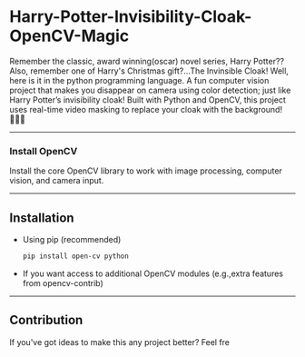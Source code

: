# Harry-Potter-Invisibility-Cloak-OpenCV-Magic
Remember the classic, award winning(oscar) novel series, Harry Potter??
Also, remember one of Harry's Christmas gift?...The Invinsible Cloak!
Well, here is it in the python programming language.
A fun computer vision project that makes you disappear on camera using color detection; just like Harry Potter’s invisibility cloak! Built with Python and OpenCV, this project uses real-time video masking to replace your cloak with the background!🧙‍♂️✨

---


### Install OpenCV
Install the core OpenCV library to work with image processing, computer vision, and camera input.

---
## Installation
 - Using pip (recommended)
   ```bash
   pip install open-cv python

 - If you want access to additional OpenCV modules (e.g.,extra features from opencv-contrib)

---
## Contribution
If you've got ideas to make this any
project better?
Feel fre
